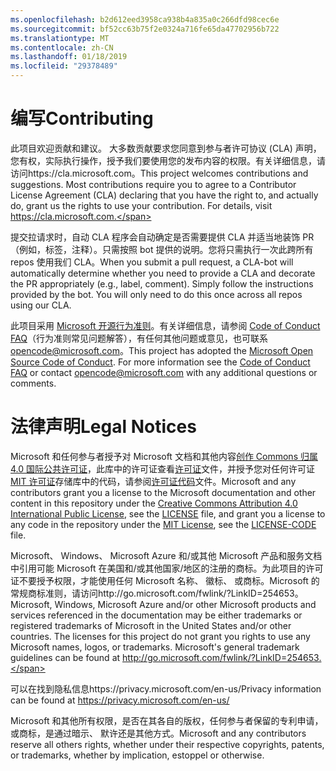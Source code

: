 ```yaml
---
ms.openlocfilehash: b2d612eed3958ca938b4a835a0c266dfd98cec6e
ms.sourcegitcommit: bf52cc63b75f2e0324a716fe65da47702956b722
ms.translationtype: MT
ms.contentlocale: zh-CN
ms.lasthandoff: 01/18/2019
ms.locfileid: "29378489"
---
```

# <a name="contributing"></a><span data-ttu-id="515a9-101">编写</span><span class="sxs-lookup"><span data-stu-id="515a9-101">Contributing</span></span>

<span data-ttu-id="515a9-p101">此项目欢迎贡献和建议。 大多数贡献要求您同意到参与者许可协议 (CLA) 声明，您有权，实际执行操作，授予我们要使用您的发布内容的权限。有关详细信息，请访问https://cla.microsoft.com。</span><span class="sxs-lookup"><span data-stu-id="515a9-p101">This project welcomes contributions and suggestions.  Most contributions require you to agree to a Contributor License Agreement (CLA) declaring that you have the right to, and actually do, grant us the rights to use your contribution. For details, visit https://cla.microsoft.com.</span></span>

<span data-ttu-id="515a9-p102">提交拉请求时，自动 CLA 程序会自动确定是否需要提供 CLA 并适当地装饰 PR （例如，标签，注释）。只需按照 bot 提供的说明。您将只需执行一次此跨所有 repos 使用我们 CLA。</span><span class="sxs-lookup"><span data-stu-id="515a9-p102">When you submit a pull request, a CLA-bot will automatically determine whether you need to provide a CLA and decorate the PR appropriately (e.g., label, comment). Simply follow the instructions provided by the bot. You will only need to do this once across all repos using our CLA.</span></span>

<span data-ttu-id="515a9-p103">此项目采用 [Microsoft 开源行为准则](https://opensource.microsoft.com/codeofconduct/)。有关详细信息，请参阅 [Code of Conduct FAQ](https://opensource.microsoft.com/codeofconduct/faq/)（行为准则常见问题解答），有任何其他问题或意见，也可联系 [opencode@microsoft.com](mailto:opencode@microsoft.com)。</span><span class="sxs-lookup"><span data-stu-id="515a9-p103">This project has adopted the [Microsoft Open Source Code of Conduct](https://opensource.microsoft.com/codeofconduct/). For more information see the [Code of Conduct FAQ](https://opensource.microsoft.com/codeofconduct/faq/) or contact [opencode@microsoft.com](mailto:opencode@microsoft.com) with any additional questions or comments.</span></span>

# <a name="legal-notices"></a><span data-ttu-id="515a9-110">法律声明</span><span class="sxs-lookup"><span data-stu-id="515a9-110">Legal Notices</span></span>

<span data-ttu-id="515a9-111">Microsoft 和任何参与者授予对 Microsoft 文档和其他内容[创作 Commons 归属 4.0 国际公共许可证](https://creativecommons.org/licenses/by/4.0/legalcode)，此库中的许可证查看[许可证](LICENSE)文件，并授予您对任何许可证[MIT 许可证](https://opensource.org/licenses/MIT)存储库中的代码，请参阅[许可证代码](LICENSE-CODE)文件。</span><span class="sxs-lookup"><span data-stu-id="515a9-111">Microsoft and any contributors grant you a license to the Microsoft documentation and other content in this repository under the [Creative Commons Attribution 4.0 International Public License](https://creativecommons.org/licenses/by/4.0/legalcode), see the [LICENSE](LICENSE) file, and grant you a license to any code in the repository under the [MIT License](https://opensource.org/licenses/MIT), see the [LICENSE-CODE](LICENSE-CODE) file.</span></span>

<span data-ttu-id="515a9-p104">Microsoft、 Windows、 Microsoft Azure 和/或其他 Microsoft 产品和服务文档中引用可能 Microsoft 在美国和/或其他国家/地区的注册的商标。为此项目的许可证不要授予权限，才能使用任何 Microsoft 名称、 徽标、 或商标。Microsoft 的常规商标准则，请访问http://go.microsoft.com/fwlink/?LinkID=254653。</span><span class="sxs-lookup"><span data-stu-id="515a9-p104">Microsoft, Windows, Microsoft Azure and/or other Microsoft products and services referenced in the documentation may be either trademarks or registered trademarks of Microsoft in the United States and/or other countries. The licenses for this project do not grant you rights to use any Microsoft names, logos, or trademarks. Microsoft's general trademark guidelines can be found at http://go.microsoft.com/fwlink/?LinkID=254653.</span></span>

<span data-ttu-id="515a9-115">可以在找到隐私信息https://privacy.microsoft.com/en-us/</span><span class="sxs-lookup"><span data-stu-id="515a9-115">Privacy information can be found at https://privacy.microsoft.com/en-us/</span></span>

<span data-ttu-id="515a9-116">Microsoft 和其他所有权限，是否在其各自的版权，任何参与者保留的专利申请，或商标，是通过暗示、 默许还是其他方式。</span><span class="sxs-lookup"><span data-stu-id="515a9-116">Microsoft and any contributors reserve all others rights, whether under their respective copyrights, patents, or trademarks, whether by implication, estoppel or otherwise.</span></span>
